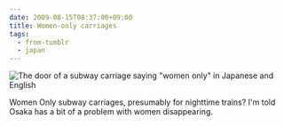 ```yaml
---
date: 2009-08-15T08:37:00+09:00
title: Women-only carriages
tags:
  - from-tumblr
  - japan
---
```


![The door of a subway carriage saying "women only" in Japanese and English](../img/34fa17833aa86b622cad248265eabf93e395e5cf5daecb3c4aee6bc686de8e30.jpg)

Women Only subway carriages, presumably for nighttime trains? I'm told Osaka has a bit of a problem with women disappearing.
